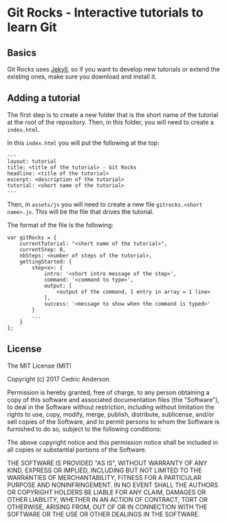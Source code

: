 # Git Rocks - Interactive tutorials to learn Git

## Basics

Git Rocks uses [Jekyll](http://jekyllrb.com/), so if you want to develop new tutorials or extend the existing ones, make sure you download and install it.

## Adding a tutorial

The first step is to create a new folder that is the short name of the tutorial at the root of the repository. Then, in this folder, you will need to create a `index.html`.

In this `index.html` you will put the following at the top:

    ---
    layout: tutorial
    title: <title of the tutorial> - Git Rocks
    headline: <title of the tutorial>
    excerpt: <description of the tutorial>
    tutorial: <short name of the tutorial>
    ---
    
Then, in `assets/js` you will need to create a new file `gitrocks.<short name>.js`. This will be the file that drives the tutorial.

The format of the file is the following:

    var gitRocks = {
        currentTutorial: "<short name of the tutorial>",
        currentStep: 0,
        nbSteps: <number of steps of the tutorial>,
        gettingStarted: {
            step<x>: {
                intro: '<short intro message of the step>',
                command: '<command to type>',
                output: [
                    <output of the command, 1 entry in array = 1 line>
                ],
                success: '<message to show when the command is typed>'
            }
            ...
        }
    };
    
## License

The MIT License (MIT)

Copyright (c) 2017 Cedric Anderson

Permission is hereby granted, free of charge, to any person obtaining a copy of this software and associated documentation files (the "Software"), to deal in the Software without restriction, including without limitation the rights to use, copy, modify, merge, publish, distribute, sublicense, and/or sell copies of the Software, and to permit persons to whom the Software is furnished to do so, subject to the following conditions:

The above copyright notice and this permission notice shall be included in all copies or substantial portions of the Software.

THE SOFTWARE IS PROVIDED "AS IS", WITHOUT WARRANTY OF ANY KIND, EXPRESS OR IMPLIED, INCLUDING BUT NOT LIMITED TO THE WARRANTIES OF MERCHANTABILITY, FITNESS FOR A PARTICULAR PURPOSE AND NONINFRINGEMENT. IN NO EVENT SHALL THE AUTHORS OR COPYRIGHT HOLDERS BE LIABLE FOR ANY CLAIM, DAMAGES OR OTHER LIABILITY, WHETHER IN AN ACTION OF CONTRACT, TORT OR OTHERWISE, ARISING FROM, OUT OF OR IN CONNECTION WITH THE SOFTWARE OR THE USE OR OTHER DEALINGS IN THE SOFTWARE.
